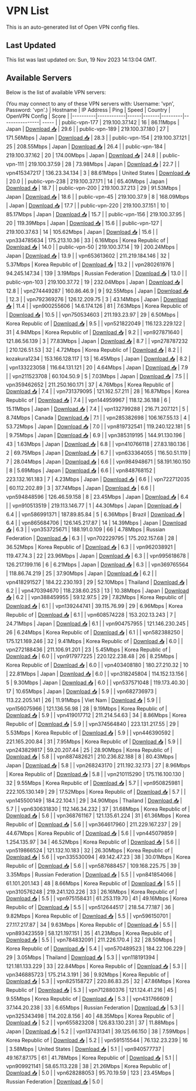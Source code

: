 # VPN List

This is an auto-generated list of Open VPN config files.

## Last Updated

This list was last updated on: Sun, 19 Nov 2023 14:13:04 GMT.

## Available Servers

Below is the list of available VPN servers:

(You may connect to any of these VPN servers with: Username: 'vpn', Password: 'vpn'.)
| Hostname | IP Address | Ping | Speed | Country | OpenVPN Config | Score |
|----------|------------|------|-------|---------|----------------| ----- |
| public-vpn-177 | 219.100.37.142 | 16 | 86.11Mbps | Japan | [Download 📥](./configs/server_0_JP.ovpn) | 29.6 |
| public-vpn-189 | 219.100.37.180 | 27 | 171.56Mbps | Japan | [Download 📥](./configs/server_1_JP.ovpn) | 28.3 |
| public-vpn-154 | 219.100.37.121 | 25 | 208.55Mbps | Japan | [Download 📥](./configs/server_2_JP.ovpn) | 26.4 |
| public-vpn-184 | 219.100.37.162 | 20 | 174.00Mbps | Japan | [Download 📥](./configs/server_3_JP.ovpn) | 24.8 |
| public-vpn-111 | 219.100.37.59 | 28 | 73.98Mbps | Japan | [Download 📥](./configs/server_4_JP.ovpn) | 22.7 |
| vpn415347217 | 136.23.34.134 | 3 | 88.61Mbps | United States | [Download 📥](./configs/server_5_US.ovpn) | 20.0 |
| public-vpn-238 | 219.100.37.171 | 14 | 65.40Mbps | Japan | [Download 📥](./configs/server_6_JP.ovpn) | 18.7 |
| public-vpn-200 | 219.100.37.213 | 29 | 91.53Mbps | Japan | [Download 📥](./configs/server_7_JP.ovpn) | 18.6 |
| public-vpn-45 | 219.100.37.9 | 8 | 168.09Mbps | Japan | [Download 📥](./configs/server_8_JP.ovpn) | 17.7 |
| public-vpn-220 | 219.100.37.151 | 10 | 85.17Mbps | Japan | [Download 📥](./configs/server_9_JP.ovpn) | 15.7 |
| public-vpn-156 | 219.100.37.95 | 20 | 119.39Mbps | Japan | [Download 📥](./configs/server_10_JP.ovpn) | 15.6 |
| public-vpn-127 | 219.100.37.63 | 14 | 105.62Mbps | Japan | [Download 📥](./configs/server_11_JP.ovpn) | 15.6 |
| vpn334785634 | 175.213.10.36 | 33 | 6.16Mbps | Korea Republic of | [Download 📥](./configs/server_12_KR.ovpn) | 14.0 |
| public-vpn-50 | 219.100.37.14 | 19 | 200.24Mbps | Japan | [Download 📥](./configs/server_13_JP.ovpn) | 13.9 |
| vpn653613602 | 211.219.184.146 | 32 | 5.37Mbps | Korea Republic of | [Download 📥](./configs/server_14_KR.ovpn) | 13.2 |
| vpn280261976 | 94.245.147.34 | 139 | 3.19Mbps | Russian Federation | [Download 📥](./configs/server_15_RU.ovpn) | 13.0 |
| public-vpn-103 | 219.100.37.72 | 19 | 232.04Mbps | Japan | [Download 📥](./configs/server_16_JP.ovpn) | 12.8 |
| vpn274449287 | 160.86.46.9 | 9 | 92.55Mbps | Japan | [Download 📥](./configs/server_17_JP.ovpn) | 12.3 |
| vpn792369276 | 126.12.209.75 | 3 | 43.14Mbps | Japan | [Download 📥](./configs/server_18_JP.ovpn) | 11.4 |
| vpn900255606 | 14.6.174.126 | 81 | 7.63Mbps | Korea Republic of | [Download 📥](./configs/server_19_KR.ovpn) | 10.5 |
| vpn750534603 | 211.193.23.97 | 29 | 6.50Mbps | Korea Republic of | [Download 📥](./configs/server_20_KR.ovpn) | 9.5 |
| vpn521822049 | 116.123.229.122 | 31 | 4.94Mbps | Korea Republic of | [Download 📥](./configs/server_21_KR.ovpn) | 9.2 |
| vpn927871640 | 121.86.56.139 | 3 | 77.83Mbps | Japan | [Download 📥](./configs/server_22_JP.ovpn) | 8.7 |
| vpn278787232 | 210.126.51.53 | 32 | 4.72Mbps | Korea Republic of | [Download 📥](./configs/server_23_KR.ovpn) | 8.2 |
| kozakura1234 | 153.166.128.117 | 13 | 16.45Mbps | Japan | [Download 📥](./configs/server_24_JP.ovpn) | 8.2 |
| vpn133223058 | 116.64.131.121 | 20 | 4.64Mbps | Japan | [Download 📥](./configs/server_25_JP.ovpn) | 7.9 |
| vpn211523708 | 60.104.50.9 | 5 | 7.03Mbps | Japan | [Download 📥](./configs/server_26_JP.ovpn) | 7.5 |
| vpn359462652 | 211.250.160.171 | 37 | 4.76Mbps | Korea Republic of | [Download 📥](./configs/server_27_KR.ovpn) | 7.4 |
| vpn731379095 | 121.162.57.211 | 28 | 16.87Mbps | Korea Republic of | [Download 📥](./configs/server_28_KR.ovpn) | 7.4 |
| vpn144959967 | 118.12.36.188 | 6 | 15.11Mbps | Japan | [Download 📥](./configs/server_29_JP.ovpn) | 7.4 |
| vpn132799288 | 216.71.207.121 | 5 | 8.74Mbps | Canada | [Download 📥](./configs/server_30_CA.ovpn) | 7.1 |
| vpn285382698 | 106.167.55.13 | 4 | 53.72Mbps | Japan | [Download 📥](./configs/server_31_JP.ovpn) | 7.0 |
| vpn819732541 | 119.240.122.181 | 5 | 9.75Mbps | Japan | [Download 📥](./configs/server_32_JP.ovpn) | 6.9 |
| vpn385319195 | 144.91.130.196 | 43 | 1.63Mbps | Japan | [Download 📥](./configs/server_33_JP.ovpn) | 6.8 |
| vpn410766118 | 27.83.180.136 | 2 | 69.75Mbps | Japan | [Download 📥](./configs/server_34_JP.ovpn) | 6.7 |
| vpn633364055 | 116.50.51.119 | 7 | 28.04Mbps | Japan | [Download 📥](./configs/server_35_JP.ovpn) | 6.6 |
| vpn984948671 | 58.191.160.150 | 8 | 5.69Mbps | Japan | [Download 📥](./configs/server_36_JP.ovpn) | 6.6 |
| vpn848768152 | 223.132.161.183 | 7 | 4.23Mbps | Japan | [Download 📥](./configs/server_37_JP.ovpn) | 6.6 |
| vpn722712035 | 60.112.202.89 | 3 | 37.74Mbps | Japan | [Download 📥](./configs/server_38_JP.ovpn) | 6.6 |
| vpn594848596 | 126.46.59.158 | 8 | 23.45Mbps | Japan | [Download 📥](./configs/server_39_JP.ovpn) | 6.4 |
| vpn910513519 | 219.113.146.77 | 1 | 44.30Mbps | Japan | [Download 📥](./configs/server_40_JP.ovpn) | 6.4 |
| vpn586991371 | 187.89.85.84 | 5 | 6.36Mbps | Brazil | [Download 📥](./configs/server_41_BR.ovpn) | 6.4 |
| vpn865684706 | 126.145.217.87 | 14 | 14.39Mbps | Japan | [Download 📥](./configs/server_42_JP.ovpn) | 6.3 |
| vpn353725671 | 188.191.0.109 | 66 | 4.78Mbps | Russian Federation | [Download 📥](./configs/server_43_RU.ovpn) | 6.3 |
| vpn702229795 | 175.202.157.68 | 28 | 36.52Mbps | Korea Republic of | [Download 📥](./configs/server_44_KR.ovpn) | 6.3 |
| vpn962038921 | 119.47.74.3 | 22 | 23.96Mbps | Japan | [Download 📥](./configs/server_45_JP.ovpn) | 6.3 |
| vpn995618678 | 126.217.199.116 | 6 | 6.21Mbps | Japan | [Download 📥](./configs/server_46_JP.ovpn) | 6.3 |
| vpn369765564 | 118.86.74.219 | 25 | 37.90Mbps | Japan | [Download 📥](./configs/server_47_JP.ovpn) | 6.2 |
| vpn418291527 | 184.22.230.193 | 29 | 52.10Mbps | Thailand | [Download 📥](./configs/server_48_TH.ovpn) | 6.2 |
| vpn470394670 | 118.238.60.253 | 13 | 10.38Mbps | Japan | [Download 📥](./configs/server_49_JP.ovpn) | 6.2 |
| vpn388459955 | 59.12.97.5 | 29 | 7.82Mbps | Korea Republic of | [Download 📥](./configs/server_50_KR.ovpn) | 6.1 |
| vpn139244741 | 39.115.76.99 | 29 | 6.96Mbps | Korea Republic of | [Download 📥](./configs/server_51_KR.ovpn) | 6.1 |
| vpn608574228 | 153.202.13.243 | 7 | 24.71Mbps | Japan | [Download 📥](./configs/server_52_JP.ovpn) | 6.1 |
| vpn904757955 | 121.146.230.245 | 26 | 6.24Mbps | Korea Republic of | [Download 📥](./configs/server_53_KR.ovpn) | 6.1 |
| vpn582388250 | 175.121.169.246 | 32 | 9.41Mbps | Korea Republic of | [Download 📥](./configs/server_54_KR.ovpn) | 6.0 |
| vpn272188436 | 211.106.91.201 | 23 | 5.45Mbps | Korea Republic of | [Download 📥](./configs/server_55_KR.ovpn) | 6.0 |
| vpn917977225 | 220.122.238.48 | 26 | 8.25Mbps | Korea Republic of | [Download 📥](./configs/server_56_KR.ovpn) | 6.0 |
| vpn403408180 | 180.27.210.32 | 10 | 22.81Mbps | Japan | [Download 📥](./configs/server_57_JP.ovpn) | 6.0 |
| vpn318245804 | 114.152.13.156 | 5 | 9.30Mbps | Japan | [Download 📥](./configs/server_58_JP.ovpn) | 6.0 |
| vpn537571048 | 119.173.40.30 | 17 | 10.65Mbps | Japan | [Download 📥](./configs/server_59_JP.ovpn) | 5.9 |
| vpn682736973 | 113.22.205.141 | 26 | 11.91Mbps | Viet Nam | [Download 📥](./configs/server_60_VN.ovpn) | 5.9 |
| vpn156075966 | 121.136.56.98 | 28 | 9.19Mbps | Korea Republic of | [Download 📥](./configs/server_61_KR.ovpn) | 5.9 |
| vpn419017712 | 211.214.54.63 | 34 | 8.86Mbps | Korea Republic of | [Download 📥](./configs/server_62_KR.ovpn) | 5.9 |
| vpn374564840 | 223.131.217.55 | 29 | 5.53Mbps | Korea Republic of | [Download 📥](./configs/server_63_KR.ovpn) | 5.9 |
| vpn446390592 | 221.165.200.84 | 31 | 7.95Mbps | Korea Republic of | [Download 📥](./configs/server_64_KR.ovpn) | 5.9 |
| vpn243829817 | 59.20.207.44 | 25 | 28.90Mbps | Korea Republic of | [Download 📥](./configs/server_65_KR.ovpn) | 5.8 |
| vpn887482621 | 210.236.82.188 | 8 | 80.43Mbps | Japan | [Download 📥](./configs/server_66_JP.ovpn) | 5.8 |
| vpn268243170 | 211.192.32.173 | 27 | 8.96Mbps | Korea Republic of | [Download 📥](./configs/server_67_KR.ovpn) | 5.8 |
| vpn210115290 | 175.116.100.130 | 32 | 9.55Mbps | Korea Republic of | [Download 📥](./configs/server_68_KR.ovpn) | 5.7 |
| vpn950825981 | 222.105.130.149 | 29 | 17.52Mbps | Korea Republic of | [Download 📥](./configs/server_69_KR.ovpn) | 5.7 |
| vpn145500149 | 184.22.104.1 | 29 | 34.90Mbps | Thailand | [Download 📥](./configs/server_70_TH.ovpn) | 5.7 |
| vpn630631830 | 112.146.34.232 | 37 | 31.68Mbps | Korea Republic of | [Download 📥](./configs/server_71_KR.ovpn) | 5.6 |
| vpn368761167 | 121.135.61.224 | 31 | 61.36Mbps | Korea Republic of | [Download 📥](./configs/server_72_KR.ovpn) | 5.6 |
| vpn364617960 | 211.229.167.237 | 29 | 44.67Mbps | Korea Republic of | [Download 📥](./configs/server_73_KR.ovpn) | 5.6 |
| vpn445079859 | 1.254.135.97 | 34 | 46.52Mbps | Korea Republic of | [Download 📥](./configs/server_74_KR.ovpn) | 5.6 |
| vpn519866524 | 121.132.10.183 | 32 | 26.30Mbps | Korea Republic of | [Download 📥](./configs/server_75_KR.ovpn) | 5.6 |
| vpn335530094 | 49.142.47.23 | 38 | 30.01Mbps | Korea Republic of | [Download 📥](./configs/server_76_KR.ovpn) | 5.6 |
| vpn587688457 | 109.168.225.75 | 39 | 3.35Mbps | Russian Federation | [Download 📥](./configs/server_77_RU.ovpn) | 5.5 |
| vpn841854066 | 61.101.201.143 | 48 | 8.66Mbps | Korea Republic of | [Download 📥](./configs/server_78_KR.ovpn) | 5.5 |
| vpn310576248 | 219.241.120.226 | 33 | 26.16Mbps | Korea Republic of | [Download 📥](./configs/server_79_KR.ovpn) | 5.5 |
| vpn975158431 | 61.253.119.70 | 41 | 49.16Mbps | Korea Republic of | [Download 📥](./configs/server_80_KR.ovpn) | 5.5 |
| vpn512644517 | 218.54.77.187 | 36 | 9.82Mbps | Korea Republic of | [Download 📥](./configs/server_81_KR.ovpn) | 5.5 |
| vpn596150701 | 27.117.217.87 | 34 | 9.63Mbps | Korea Republic of | [Download 📥](./configs/server_82_KR.ovpn) | 5.5 |
| vpn893423559 | 58.121.197.151 | 35 | 41.23Mbps | Korea Republic of | [Download 📥](./configs/server_83_KR.ovpn) | 5.5 |
| vpn784832091 | 211.226.170.4 | 32 | 28.50Mbps | Korea Republic of | [Download 📥](./configs/server_84_KR.ovpn) | 5.4 |
| vpn570489523 | 184.22.106.229 | 29 | 3.05Mbps | Thailand | [Download 📥](./configs/server_85_TH.ovpn) | 5.3 |
| vpn118191394 | 121.181.133.229 | 33 | 22.84Mbps | Korea Republic of | [Download 📥](./configs/server_86_KR.ovpn) | 5.3 |
| vpn346885723 | 175.214.3.191 | 36 | 9.92Mbps | Korea Republic of | [Download 📥](./configs/server_87_KR.ovpn) | 5.3 |
| vpn825158727 | 220.86.83.25 | 32 | 47.86Mbps | Korea Republic of | [Download 📥](./configs/server_88_KR.ovpn) | 5.3 |
| vpn712880376 | 121.124.41.216 | 45 | 9.55Mbps | Korea Republic of | [Download 📥](./configs/server_89_KR.ovpn) | 5.3 |
| vpn431766609 | 37.144.20.238 | 33 | 6.65Mbps | Russian Federation | [Download 📥](./configs/server_90_RU.ovpn) | 5.3 |
| vpn325343498 | 114.202.8.156 | 40 | 48.35Mbps | Korea Republic of | [Download 📥](./configs/server_91_KR.ovpn) | 5.2 |
| vpn655823208 | 126.83.130.231 | 37 | 11.88Mbps | Japan | [Download 📥](./configs/server_92_JP.ovpn) | 5.2 |
| vpn137431341 | 39.125.66.150 | 38 | 7.59Mbps | Korea Republic of | [Download 📥](./configs/server_93_KR.ovpn) | 5.2 |
| vpn591515544 | 76.132.23.239 | 16 | 3.58Mbps | United States | [Download 📥](./configs/server_94_US.ovpn) | 5.1 |
| vpn940577737 | 49.167.87.175 | 61 | 41.78Mbps | Korea Republic of | [Download 📥](./configs/server_95_KR.ovpn) | 5.1 |
| vpn909921141 | 58.65.113.228 | 38 | 21.26Mbps | Korea Republic of | [Download 📥](./configs/server_96_KR.ovpn) | 5.0 |
| vpn628288053 | 95.70.19.59 | 123 | 23.45Mbps | Russian Federation | [Download 📥](./configs/server_97_RU.ovpn) | 5.0 |
